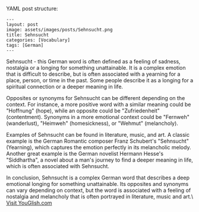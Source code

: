 YAML post structure:

```
---
layout: post
image: assets/images/posts/Sehnsucht.png
title: Sehnsucht
categories: [Vocabulary]
tags: [German]
---
```

Sehnsucht - this German word is often defined as a feeling of sadness, nostalgia or a longing for something unattainable. It is a complex emotion that is difficult to describe, but is often associated with a yearning for a place, person, or time in the past. Some people describe it as a longing for a spiritual connection or a deeper meaning in life.

Opposites or synonyms for Sehnsucht can be different depending on the context. For instance, a more positive word with a similar meaning could be "Hoffnung" (hope), while an opposite could be "Zufriedenheit" (contentment). Synonyms in a more emotional context could be "Fernweh" (wanderlust), "Heimweh" (homesickness), or "Wehmut" (melancholy).

Examples of Sehnsucht can be found in literature, music, and art. A classic example is the German Romantic composer Franz Schubert's "Sehnsucht" (Yearning), which captures the emotion perfectly in its melancholic melody. Another great example is the German novelist Hermann Hesse's "Siddhartha", a novel about a man's journey to find a deeper meaning in life, which is often associated with Sehnsucht.

In conclusion, Sehnsucht is a complex German word that describes a deep emotional longing for something unattainable. Its opposites and synonyms can vary depending on context, but the word is associated with a feeling of nostalgia and melancholy that is often portrayed in literature, music and art.\ <a id="yg-widget-0" class="youglish-widget" data-query="Sehnsucht" data-lang="german" data-components="8412" data-auto-start="0" data-bkg-color="theme_light" data-title="How%20to%20pronounce%20Sehnsucht%20in%20German"  rel="nofollow" href="https://youglish.com">Visit YouGlish.com</a><script async src="https://youglish.com/public/emb/widget.js" charset="utf-8"></script>
